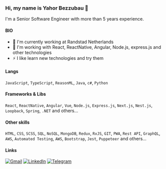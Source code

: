### Hi, my name is Yahor Bezzubau 👋

I'm a Senior Software Engineer with more than 5 years experience.

#### BIO

- 🏢 I'm currently working at Randstad Netherlands
- 🔭 I'm working with React, ReactNative, Angular, Node.js, express.js and other technologies
- ⚡ I like learn new technologies and try them

#### Langs

`JavaScript`, `TypeScript`, `ReasonML`, `Java`, `c#`, `Python`

#### Frameworks & Libs

`React`, `ReactNative`, `Angular`, `Vue`, `Node.js`, `Express.js`, `Next.js`, `Nest.js`, `Loopback`, `Spring`, `.NET`  and others...

#### Other skills

`HTML`, `CSS`, `SCSS`, `SQL`, `NoSQL`, `MongoDB`, `Redux`, `RxJS`, `GIT`, `PWA`, `Rest API`, `GraphQL`, `AWS`, `Automated Testing`, `AWS`, `Bootstrap`, `Jest`, `Puppeteer` and others...

#### Links

[![Gmail](https://img.shields.io/badge/Gmail-D14836?style=for-the-badge&logo=gmail&logoColor=white)](mailto:bezzubov.egor@gmail.com)
[![LinkedIn](https://img.shields.io/badge/linkedin%20-%230077B5.svg?&style=for-the-badge&logo=linkedin&logoColor=white)](https://www.linkedin.com/in/egor-bezzubov/)
[![Telegram](https://img.shields.io/badge/Telegram-2CA5E0?style=for-the-badge&logo=telegram&logoColor=white)](https://t.me/ybezzubau)



<!--
**BezzubovEgor/BezzubovEgor** is a ✨ _special_ ✨ repository because its `README.md` (this file) appears on your GitHub profile.

I'm a Senior Software Engineer with more than 5 years experience.

🏢 I'm currently working at Randstad Netherlands
🔭 I’m currently working on web systems 
.php, .js, .html, .css, .svg, .psd, .ai
🌍 I'm mostly active within the Laravel Community
💅 Designed: @pestphp, NorthMeetsSouth.audio, ThenPing.me, HappydDev.fm, etc…
🌱 Learning all about Open Source
💬 Ping me about design, branding, laravel, development, design thinking
📫 Reach me: twitter.com/caneco
⚡️ Fun fact: I'm a huge fan of Harry Potter

Here are some ideas to get you started:

- 🔭 I’m currently working on ...
- 🌱 I’m currently learning ...
- 👯 I’m looking to collaborate on ...
- 🤔 I’m looking for help with ...
- 💬 Ask me about ...
- 📫 How to reach me: ...
- 😄 Pronouns: ...
- ⚡ Fun fact: ...
-->

